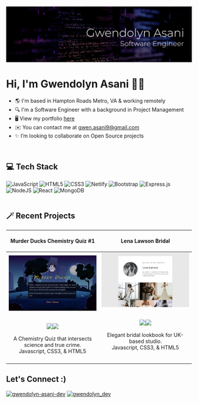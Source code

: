 ![](https://github.com/gwendolyn954/gwendolyn954/blob/main/Linkedin%20Banner.png)

# Hi, I'm Gwendolyn Asani 👋🏾 

- 🌎 I'm based in Hampton Roads Metro, VA & working remotely
- 🔍 I'm a Software Engineer with a background in Project Management
- 🖥 View my portfolio [here](https://www.gwendolynasani.me/)
- ✉️ You can contact me at gwen.asani9@gmail.com
- ✨ I’m looking to collaborate on Open Source projects
<br>


## 💻 Tech Stack

![JavaScript](https://img.shields.io/badge/javascript-%23323330.svg?style=for-the-badge&logo=javascript&logoColor=%23F7DF1E) ![HTML5](https://img.shields.io/badge/html5-%23E34F26.svg?style=for-the-badge&logo=html5&logoColor=white) ![CSS3](https://img.shields.io/badge/css3-%231572B6.svg?style=for-the-badge&logo=css3&logoColor=white) ![Netlify](https://img.shields.io/badge/netlify-%23000000.svg?style=for-the-badge&logo=netlify&logoColor=#00C7B7) ![Bootstrap](https://img.shields.io/badge/bootstrap-%23563D7C.svg?style=for-the-badge&logo=bootstrap&logoColor=white) ![Express.js](https://img.shields.io/badge/express.js-%23404d59.svg?style=for-the-badge&logo=express&logoColor=%2361DAFB) ![NodeJS](https://img.shields.io/badge/node.js-6DA55F?style=for-the-badge&logo=node.js&logoColor=white) ![React](https://img.shields.io/badge/react-%2320232a.svg?style=for-the-badge&logo=react&logoColor=%2361DAFB) ![MongoDB](https://img.shields.io/badge/MongoDB-%234ea94b.svg?style=for-the-badge&logo=mongodb&logoColor=white)
<br><br>

<h2 align="left"> 🪄 Recent Projects </h2>

| <br>Murder Ducks Chemistry Quiz #1<br><br>|<br> Lena Lawson Bridal<br><br>|
|----------|----------|
| ![First Image](https://github.com/gwendolyn954/murder-ducks-1/blob/main/assets/images/MurderDucks-SS.png?h=950&w=1260)<br><br> <p align="center"><a href="https://github.com/gwendolyn954/murder-ducks-1" target="_blank"><img src="https://img.shields.io/badge/Repo-purple?style=for-the-badge&logo=github"/><a href="https://murderducks.netlify.app//" target="_blank"><img src="https://img.shields.io/badge/-website-green?style=for-the-badge&color=000000"/></a></p> <p align="center">A Chemistry Quiz that intersects science and true crime.<br> Javascript, CSS3, & HTML5</p>| ![Second Image](https://github.com/gwendolyn954/lawson-bridal/blob/main/assets/images/LL-main.png?h=750&w=1260)<br><br> <p align="center"><a href="https://github.com/gwendolyn954/lawson-bridal" target="_blank"><img src="https://img.shields.io/badge/Repo-purple?style=for-the-badge&logo=github"/><a href="https://lenalawson.netlify.app/" target="_blank"><img src="https://img.shields.io/badge/-website-green?style=for-the-badge&color=000000"/></a></p><p align="center">Elegant bridal lookbook for UK-based studio.<br> Javascript, CSS3, & HTML5</p><br> |

 
<h2 align="left">Let's Connect :)</h3>
<p align="left">
<a href="https://www.linkedin.com/in/gwendolyndev/" target="blank"><img align="center" src="https://raw.githubusercontent.com/rahuldkjain/github-profile-readme-generator/master/src/images/icons/Social/linked-in-alt.svg" alt="gwendolyn-asani-dev" height="30" width="40" /></a>
<a href="https://twitter.com/gwendolyn_dev" target="blank"><img align="center" src="https://raw.githubusercontent.com/rahuldkjain/github-profile-readme-generator/master/src/images/icons/Social/twitter.svg" alt="gwendolyn_dev" height="30" width="40" /></a>
</p>


<!-- Proudly created with GPRM ( https://gprm.itsvg.in ) -->
